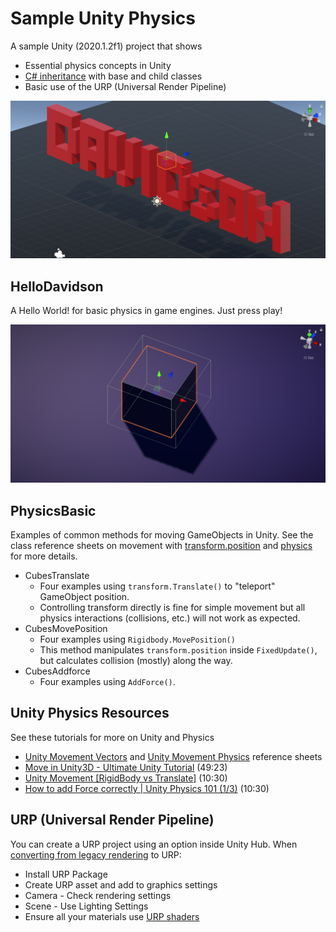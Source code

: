 


# Sample Unity Physics


A sample Unity (2020.1.2f1) project that shows

- Essential physics concepts in Unity
- [C# inheritance](https://learn.unity.com/tutorial/inheritance) with base and child classes
- Basic use of the URP (Universal Render Pipeline)




![hello](Assets/Hello_Davidson/Textures/hello-davidson-screenshot2.png)

## HelloDavidson

A Hello World! for basic physics in game engines. Just press play!






![hello](Assets/Physics_Basic/Textures/screenshot.png)


## PhysicsBasic

Examples of common methods for moving GameObjects in Unity. See the class reference sheets on movement with [transform.position](https://github.com/omundy/dig250-game-art-dev/blob/master/reference-sheets/Unity-Vectors) and [physics](https://github.com/omundy/dig250-game-art-dev/blob/master/reference-sheets/Unity-Physics.md) for more details.

- CubesTranslate
    - Four examples using `transform.Translate()` to "teleport" GameObject position.
    - Controlling transform directly is fine for simple movement but all physics interactions (collisions, etc.) will not work as expected.
- CubesMovePosition
    - Four examples using `Rigidbody.MovePosition()`
    - This method manipulates `transform.position` inside `FixedUpdate()`, but calculates collision (mostly) along the way.
- CubesAddforce
    - Four examples using `AddForce()`.





## Unity Physics Resources


See these tutorials for more on Unity and Physics


- [Unity Movement Vectors](https://github.com/omundy/dig250-game-art-dev/blob/master/reference-sheets/Unity-Movement-Vectors) and [Unity Movement Physics](https://github.com/omundy/dig250-game-art-dev/blob/master/reference-sheets/Unity-Movement-Physics.md) reference sheets
- [Move in Unity3D - Ultimate Unity Tutorial](https://www.youtube.com/watch?v=fyV77lN1Yl0&ab_channel=JasonWeimann) (49:23)
- [Unity Movement [RigidBody vs Translate]](https://www.youtube.com/watch?v=ixM2W2tPn6c&ab_channel=PressStart) (10:30)
- [How to add Force correctly | Unity Physics 101 (1/3)](https://www.youtube.com/watch?v=BNiAt0HnC5M) (10:30)




## URP (Universal Render Pipeline)

You can create a URP project using an option inside Unity Hub. When [converting from legacy rendering](https://docs.unity3d.com/Packages/com.unity.render-pipelines.universal@7.1/manual/InstallURPIntoAProject.html) to URP:

- Install URP Package
- Create URP asset and add to graphics settings
- Camera - Check rendering settings
- Scene - Use Lighting Settings
- Ensure all your materials use [URP shaders](https://docs.unity3d.com/Packages/com.unity.render-pipelines.universal@7.1/manual/upgrading-your-shaders.html)
